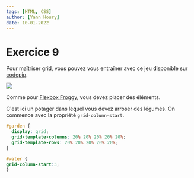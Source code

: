 ```yaml
---
tags: [HTML, CSS]
author: [Yann Houry]
date: 10-01-2022
---
```


# Exercice 9
Pour maîtriser grid, vous pouvez vous entraîner avec ce jeu disponible sur [codepip](https://codepip.com/games/).

![](https://github.com/YannHY/html-css-js/blob/main/Exercices/Images/grid-garden.png)

Comme pour [Flexbox Froggy](https://flexboxfroggy.com/), vous devez placer des éléments.

C'est ici un potager dans lequel vous devez arroser des légumes. On commence avec la propriété `grid-column-start`.

```CSS
#garden {
  display: grid;
  grid-template-columns: 20% 20% 20% 20% 20%;
  grid-template-rows: 20% 20% 20% 20% 20%;
}

#water {
grid-column-start:3;
}
```

